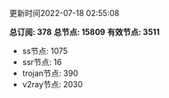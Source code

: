 更新时间2022-07-18 02:55:08

**总订阅: 378**
**总节点: 15809**
**有效节点: 3511**
- ss节点: 1075
- ssr节点: 16
- trojan节点: 390
- v2ray节点: 2030
